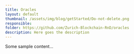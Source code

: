 ```yaml
---
title: Oracles
layout: default
thumbnail: /assets/img/blog/getStarted/Do-not-delete.png
responsible:
folder: https://github.com/Zurich-Blockchain-RnD/oracles
description: Here goes the description
---
```


Some sample content...
